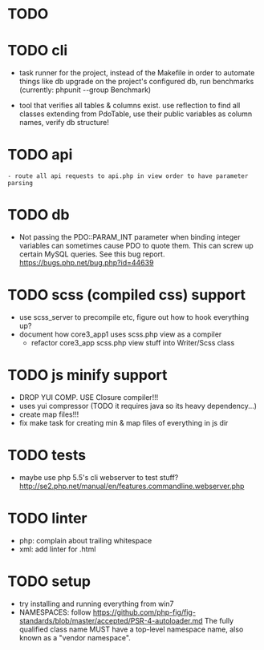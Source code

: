 # TODO



# TODO cli
- task runner for the project, instead of the Makefile
  in order to automate things like db upgrade on the project's configured db,
  run benchmarks (currently: phpunit --group Benchmark)

- tool that verifies all tables & columns exist. use reflection to find all
  classes extending from PdoTable, use their public variables as column names,
  verify db structure!



# TODO api
	- route all api requests to api.php in view order to have parameter parsing


# TODO db
- Not passing the PDO::PARAM_INT parameter when binding integer variables can
  sometimes cause PDO to quote them. This can screw up certain MySQL queries.
  See this bug report.  https://bugs.php.net/bug.php?id=44639



# TODO scss (compiled css) support
- use scss_server to precompile etc, figure out how to hook everything up?
- document how core3_app1 uses scss.php view as a compiler
	- refactor core3_app scss.php view stuff into Writer/Scss class






# TODO js minify support
- DROP YUI COMP. USE Closure compiler!!!
- uses yui compressor (TODO it requires java so its heavy dependency...)
- create map files!!!
- fix make task for creating min & map files of everything in js dir


# TODO tests
- maybe use php 5.5's cli webserver to test stuff?
  http://se2.php.net/manual/en/features.commandline.webserver.php



# TODO linter
- php: complain about trailing whitespace
- xml: add linter for .html



# TODO setup
- try installing and running everything from win7
- NAMESPACES: follow https://github.com/php-fig/fig-standards/blob/master/accepted/PSR-4-autoloader.md
	The fully qualified class name MUST have a top-level namespace name, also known as a "vendor namespace".

